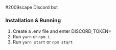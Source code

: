 #2009scape Discord bot

### Installation & Running

1. Create a .env file and enter DISCORD_TOKEN=<your discord bot token>
2. Run `yarn` or `npm i`
3. Run `yarn start` or `npm start`

